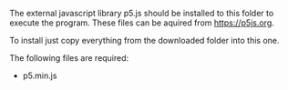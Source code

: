 The external javascript library p5.js should be installed to this folder to execute the program. These files can be aquired from https://p5js.org.

To install just copy everything from the downloaded folder into this one.

The following files are required:
* p5.min.js